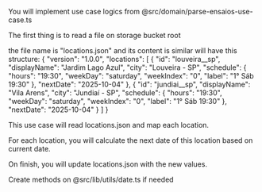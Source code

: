 You will implement use case logics from @src/domain/parse-ensaios-use-case.ts

The first thing is to read a file on storage bucket root 

the file name is "locations.json" and its content is similar will have this structure:
{
    "version": "1.0.0",
    "locations": [
        {
            "id": "louveira__sp",
            "displayName": "Jardim Lago Azul",
            "city": "Louveira - SP",
            "schedule": {
                "hours": "19:30",
                "weekDay": "saturday",
                "weekIndex": "0",
                "label": "1° Sáb 19:30"
            },
            "nextDate": "2025-10-04"
        },
        {
          "id": "jundiai__sp",
          "displayName": "Vila Arens",
          "city": "Jundiaí - SP",
          "schedule": {
            "hours": "19:30",
            "weekDay": "saturday",
            "weekIndex": "0",
            "label": "1° Sáb 19:30"
          },
          "nextDate": "2025-10-04"
        }
    ]
}

This use case will read locations.json and map each location.

For each location, you will calculate the next date of this location based on current date. 

On finish, you will update locations.json with the new values.

Create methods on @src/lib/utils/date.ts if  needed